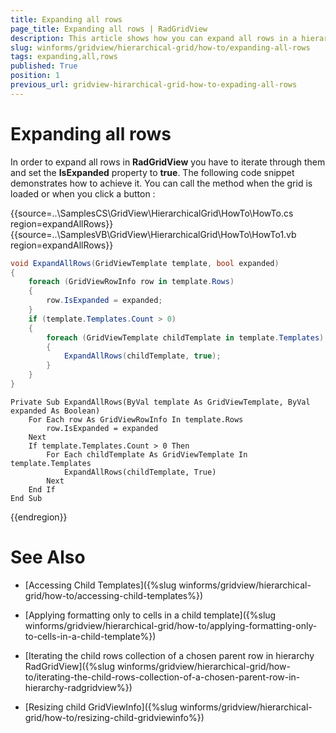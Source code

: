 ```yaml
---
title: Expanding all rows
page_title: Expanding all rows | RadGridView
description: This article shows how you can expand all rows in a hierarchical grid. 
slug: winforms/gridview/hierarchical-grid/how-to/expanding-all-rows
tags: expanding,all,rows
published: True
position: 1
previous_url: gridview-hirarchical-grid-how-to-expading-all-rows
---
```


# Expanding all rows

In order to expand all rows in __RadGridView__ you have to iterate through them and set the __IsExpanded__ property to __true__. The following code snippet demonstrates how to achieve it. You can call the method when the grid is loaded or when you click a button :

{{source=..\SamplesCS\GridView\HierarchicalGrid\HowTo\HowTo.cs region=expandAllRows}} 
{{source=..\SamplesVB\GridView\HierarchicalGrid\HowTo\HowTo1.vb region=expandAllRows}} 

````C#
void ExpandAllRows(GridViewTemplate template, bool expanded)
{
    foreach (GridViewRowInfo row in template.Rows)
    {
        row.IsExpanded = expanded;
    }
    if (template.Templates.Count > 0)
    {
        foreach (GridViewTemplate childTemplate in template.Templates)
        {
            ExpandAllRows(childTemplate, true);
        }
    }
}

````
````VB.NET
Private Sub ExpandAllRows(ByVal template As GridViewTemplate, ByVal expanded As Boolean)
    For Each row As GridViewRowInfo In template.Rows
        row.IsExpanded = expanded
    Next
    If template.Templates.Count > 0 Then
        For Each childTemplate As GridViewTemplate In template.Templates
            ExpandAllRows(childTemplate, True)
        Next
    End If
End Sub

````

{{endregion}} 



# See Also
* [Accessing Child Templates]({%slug winforms/gridview/hierarchical-grid/how-to/accessing-child-templates%})

* [Applying formatting only to cells in a child template]({%slug winforms/gridview/hierarchical-grid/how-to/applying-formatting-only-to-cells-in-a-child-template%})

* [Iterating the child rows collection of a chosen parent row in hierarchy RadGridView]({%slug winforms/gridview/hierarchical-grid/how-to/iterating-the-child-rows-collection-of-a-chosen-parent-row-in-hierarchy-radgridview%})

* [Resizing child GridViewInfo]({%slug winforms/gridview/hierarchical-grid/how-to/resizing-child-gridviewinfo%})

